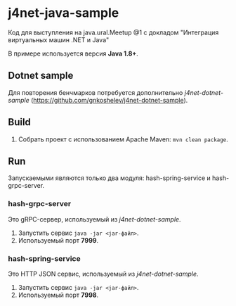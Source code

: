# j4net-java-sample
Код для выступления на java.ural.Meetup @1 с докладом "Интеграция виртуальных машин .NET и Java"

В примере используется версия **Java 1.8+**.

## Dotnet sample
Для повторения бенчмарков потребуется дополнительно *j4net-dotnet-sample* (https://github.com/gnkoshelev/j4net-dotnet-sample).

## Build
1. Собрать проект с использованием Apache Maven: `mvn clean package`.

## Run
Запускаемыми являются только два модуля: hash-spring-service и hash-grpc-server.

### hash-grpc-server
Это gRPC-сервер, используемый из *j4net-dotnet-sample*.
1. Запустить сервис `java -jar <jar-файл>`.
2. Используемый порт **7999**.

### hash-spring-service
Это HTTP JSON сервис, используемый из *j4net-dotnet-sample*.
1. Запустить сервис `java -jar <jar-файл>`.
2. Используемый порт **7998**.
